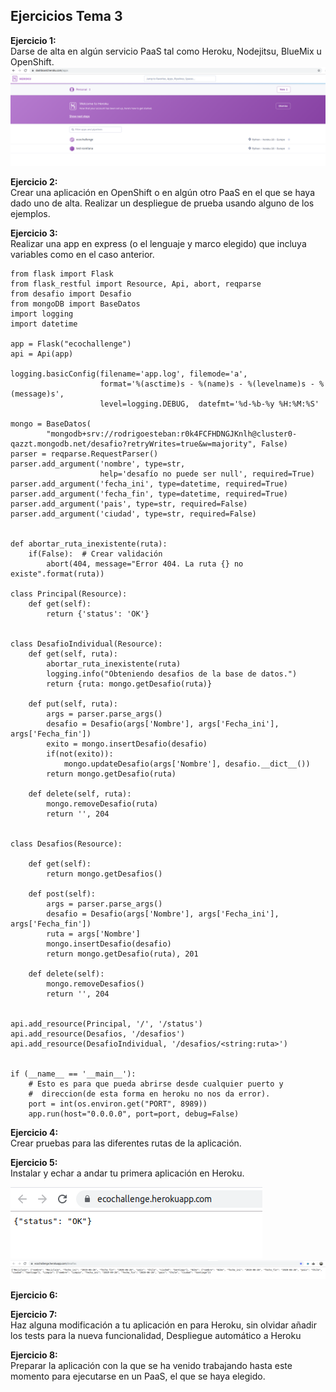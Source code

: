 ## Ejercicios Tema 3    
**Ejercicio 1:**  
Darse de alta en algún servicio PaaS tal como Heroku, Nodejitsu, BlueMix u OpenShift.
![eje3.1](img/3.1.png "3.1") 

**Ejercicio 2:**  
Crear una aplicación en OpenShift o en algún otro PaaS en el que se haya dado uno de alta. Realizar un despliegue de prueba usando alguno de los ejemplos. 



**Ejercicio 3:**  
Realizar una app en express (o el lenguaje y marco elegido) que incluya variables como en el caso anterior.
~~~
from flask import Flask
from flask_restful import Resource, Api, abort, reqparse
from desafio import Desafio
from mongoDB import BaseDatos
import logging
import datetime

app = Flask("ecochallenge")
api = Api(app)

logging.basicConfig(filename='app.log', filemode='a',
                    format='%(asctime)s - %(name)s - %(levelname)s - %(message)s',
                    level=logging.DEBUG,  datefmt='%d-%b-%y %H:%M:%S'

mongo = BaseDatos(
        "mongodb+srv://rodrigoesteban:r0k4FCFHDNGJKnlh@cluster0-qazzt.mongodb.net/desafio?retryWrites=true&w=majority", False)
parser = reqparse.RequestParser()
parser.add_argument('nombre', type=str,
                    help='desafío no puede ser null', required=True)
parser.add_argument('fecha_ini', type=datetime, required=True)
parser.add_argument('fecha_fin', type=datetime, required=True)
parser.add_argument('pais', type=str, required=False)
parser.add_argument('ciudad', type=str, required=False)


def abortar_ruta_inexistente(ruta):
    if(False):  # Crear validación
        abort(404, message="Error 404. La ruta {} no existe".format(ruta))

class Principal(Resource):
    def get(self):
        return {'status': 'OK'}


class DesafioIndividual(Resource):
    def get(self, ruta):
        abortar_ruta_inexistente(ruta)
        logging.info("Obteniendo desafios de la base de datos.")
        return {ruta: mongo.getDesafio(ruta)}

    def put(self, ruta):
        args = parser.parse_args()
        desafio = Desafio(args['Nombre'], args['Fecha_ini'], args['Fecha_fin'])
        exito = mongo.insertDesafio(desafio)
        if(not(exito)):
            mongo.updateDesafio(args['Nombre'], desafio.__dict__())
        return mongo.getDesafio(ruta)

    def delete(self, ruta):
        mongo.removeDesafio(ruta)
        return '', 204


class Desafios(Resource):

    def get(self):
        return mongo.getDesafios()

    def post(self):
        args = parser.parse_args()
        desafio = Desafio(args['Nombre'], args['Fecha_ini'], args['Fecha_fin'])
        ruta = args['Nombre']
        mongo.insertDesafio(desafio)
        return mongo.getDesafio(ruta), 201

    def delete(self):
        mongo.removeDesafios()
        return '', 204


api.add_resource(Principal, '/', '/status')
api.add_resource(Desafios, '/desafios')
api.add_resource(DesafioIndividual, '/desafios/<string:ruta>')


if (__name__ == '__main__'):
    # Esto es para que pueda abrirse desde cualquier puerto y
    #  direccion(de esta forma en heroku no nos da error).
    port = int(os.environ.get("PORT", 8989))
    app.run(host="0.0.0.0", port=port, debug=False)
~~~

**Ejercicio 4:**  
Crear pruebas para las diferentes rutas de la aplicación.


**Ejercicio 5:**  
Instalar y echar a andar tu primera aplicación en Heroku.

![eje3.4.1](img/3.4.1.png "3.4.1") 
![eje3.4.2](img/3.4.2.png "3.4.2") 

**Ejercicio 6:**  

**Ejercicio 7:**  
Haz alguna modificación a tu aplicación en para Heroku, sin olvidar añadir los tests para la nueva funcionalidad, Despliegue automático a Heroku 



**Ejercicio 8:**  
Preparar la aplicación con la que se ha venido trabajando hasta este momento para ejecutarse en un PaaS, el que se haya elegido.